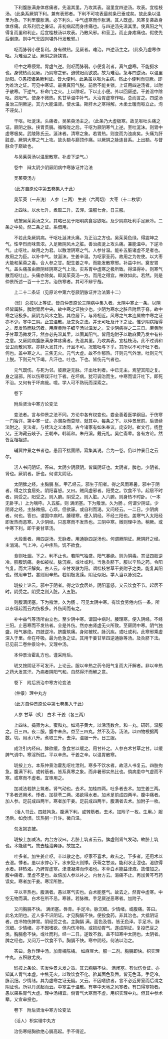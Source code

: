 <!-- { "loadSidebar": true } -->
　　下利腹胀满身体疼痛者。先温其里。乃攻其表。温里宜四逆汤。攻表。宜桂枝汤。（此条系厥阴下利。兼有表邪者。下利不可攻表最前条已垂戒矣。故此条以温里为急。下利里腹胀满。必下利久。中气虚寒而作胀满。其人既虚。风寒复袭故身体疼痛。此系利后之兼证。非初病起而身疼痛也。与四逆汤先温其里。使真阳之气得复而里和利止。后宜桂枝汤以攻表。乃散风邪。和营卫。而止身疼痛也。假使先后倒施。则中气无固岂堪外行发散邪。）

　　呕而脉弱小便复利。身有微热。见厥者。难治。四逆汤主之。（此条乃虚寒作呕。为难治之证。厥阴之脉挟胃。

　　经中之寒侵胃。胃虚气逆。则呕而脉弱。小便复利者。真气虚寒。不能摄水也。身微热而见厥。乃阴寒之邪。迫微阳而欲脱。故为难治。急与四逆汤。以温里助阳。○愚按诸条厥利证。皆大便利。此条虽以呕为主病。然止小便利而见厥。即为难治之证。可见中寒证。最畏真阳气脱。前后不能关锁。上证用四逆汤者。以附子散寒。下逆气。补命门之火。上以除呕。下以止小便。外以回厥逆。干姜温中除呕。敛阳气。使身不微热。炙甘草温中补气。大治胃虚寒作呕。总而言之。四逆汤虽治三阴厥逆。其力大能温肾。使水温。斯肝木之寒得解。木柔土暖而呕立止。洵不诬矣。）

　　干呕。吐涎沫。头痛者。吴茱萸汤主之。（此条乃大虚极寒。故见呕吐头痛之证。厥阴之脉。挟胃贯膈。循喉咙之后。干呕为厥阴寒气上逆。至吐涎沫。则胃中虚寒极矣。武陵陈氏云。涎沫者。清寒之象。若胃热。则变而为浊痰矣。头痛为肝脏虚。厥阴大寒之气上攻。故头额与巅顶作痛。以厥阴之脉连目系。上出额。与督脉会于巅故也。

　　与吴茱萸汤以温里散寒。补虚下逆气。）

　　卷中　辩太阴少阴厥阴病中寒脉证并治法

　　吴茱萸汤方

　　（此方自原论中第五卷集入于此）

　　吴茱萸（一升洗） 人参（三两） 生姜（六两切） 大枣（十二枚擘）

　　上四味。以水七升。煮取二升。去滓。温服七合。日三服。

　　琥按吴茱萸汤之义。其略已见于阳明病食谷欲呕。及少阴病吐利手足厥冷。二条之中矣。然二条之证。系借用。

　　不若此条厥阴病。干呕吐涎沫头痛。为正治之方也。吴茱萸色绿。得震坤之气。性辛烈而味苦浓。入足厥阴风木之脏。善治痰涎上攻头痛。兼能温中。下逆冷气。止呕吐。故用之为君。以散泄阴寒之气。人参甘温。能补五脏诸虚不足者也。故用之为臣。以补中气。敛涎沫。生姜辛温。为呕家圣药。故用之为佐使。以大枣大能和茱萸之毒。合人参之甘。配生姜之辛。而能发散寒邪。补益中州。奠安胃气。盖头痛虽由厥阴经阴寒之气上攻。实系胃中虚寒之极所致。得温得补。则寒气散而呕吐止。头痛亦除矣。即吴茱萸汤一方。而用之得宜。神效如此。若然。则是仲景所述一百一十三方。治伤寒者。其可不辩乎哉。

　　上二十二条证（见原论中第六卷厥阴脉证并治法第十二）

　　（琥）总按以上等证。皆自仲景原论三阴病中集入者。太阴中寒止一条。以阴经皆属脏。脾附胃居中央。故中寒之证独少也。少阴为寒水之脏且附居于脊。故中寒之证极多。厥阴为风木之脏。其位居下。与肾相近。风寒之气本连属故中寒之证亦不少。寒中三阴。止宜温散。及艾灸之法。并无可吐及汗下之证。惟少阴病始得之。反发热而脉沉者。用麻黄附子细辛汤以温发之。又少阴病得之二三日。麻黄附子甘草汤微发汗。然亦必先温其里。以固其阳气。皆用炮附子以助麻黄乃发中有补之意。又厥阴病腹胀满身体疼痛者。先温其里。乃攻其表。宜桂枝汤。此不过调和营卫而散风寒。亦非大发其汗。汗且不可。况敢吐与下乎。其所以不可汗吐下者。何也。盖中寒之人。三焦无火。元气大虚。故不作郁热。汗则元气外泄。吐则元气上脱。下则元气下竭。凡汗也。吐也。下也。皆伤元气者也。

　　元气既伤。与死为邻。彼厥逆无脉。汗出吐利者。中已无主。焉望其阳之复。身之温邪。所以伤寒误汗吐下者。在坏病。犹可调治而生。中寒而误汗吐下。即死不治。又何有于坏病哉。噫。学人可不熟玩而深索之。

　　卷下

　　附后贤治中寒方论变法

　　变法者。言与仲景之法不同。方论中各有权变也。娄全善着医学纲目。于伤寒一门独详。第中寒一证。亦溷杂而莫辩。就其中。每条之下。以仲景居前。后贤续法附之。变法者。与续法之义本同。古今诸家有如朱奉议。庞安时。崔文行。杨登父。王海藏云岐子。王朝奉。韩祗和。朱丹溪。戴元礼。吴仁斋辈。各有方论。然皆互相祖述。

　　辅翼仲景之书者也。愚因不揣固陋。纂集其说。合为一卷。仍以仲景目之云尔。

　　活人书问阴证。答曰。太阴少阴厥阴。皆属阴证也。太阴者。脾也。少阴者。肾也。厥阴者。肝也。何谓太阴证。

　　太阴脾之经。主胸膈 胀。甲乙经云。邪生于阳者。得之风雨寒暑。邪中于阴者。得之饮食居处。阴阳喜怒。又曰。贼风虚邪者。阳受之。饮食不节。起居不时者。阴受之。阳受之。则入腑。阴受之。则入脏。入六腑。则身热不时卧。（一本无卧字。）上为喘呼。入五脏。则 满闭塞。下为飧泄。久为肠 。何谓少阴证。少阴肾之经。主脉微细。心烦。但欲寐。或自利而渴。又问经云。一二日。少阴病者。何也。答曰。谓国中病时。腠理寒。便入阴经。不经三阳也。盖寒气入太阳经即发热而恶寒。入少阴经。只恶寒而不发热也。三阴中寒。微则理中汤。稍厥。或中寒下利。即干姜甘草汤。

　　大段重者。用四逆汤。无脉者。用通脉四逆汤也。何谓厥阴证。厥阴肝之经。主消渴。气上冲。心中疼热。饥不欲食。

　　食则吐蛔。下之。利不止也。若阴气独盛。阳气暴绝。则为阴毒。其证四肢逆冷。脐腹筑痛。身如被杖。脉沉疾。或吐或利。当急灸脐下。服以辛热之药。令阳气复。而大汗解矣。古人云。辛甘发散为阳。谓桂枝甘草干姜附子之类。能复其阳也。微用辛甘。甚则用辛热。若阴极发躁。阴证似阳。学人当以脉别之。

　　琥按上论云。邪中于阴者。得之饮食居处。阴阳喜怒。又云饮食不节。起居不时。阴受之。阴受之则入脏。入五脏。

　　则腹满闭塞。下为飧泄。久为肠 。可见太阴中寒。有饮食劳倦内伤一条。所以东垣起而云内伤极多。外伤间而有之。

　　补中益气等汤所由立也。至少阴中寒。谓国中病时。腠理寒。便入阴经。不经三阳。止恶寒而不发热者。全是外伤。然亦由肾虚无火所致。至厥阴中寒。阴气独盛。阳气暴绝。四肢逆冷。脐腹筑痛。身如被杖。脉沉疾。或吐或利。此寒邪乘虚深入于里。命在呼吸。最为危急之证。其用干姜甘草四逆通脉等汤。及灸脐下法。已见前二卷仲景论中。又理中汤。

　　本仲景治霍乱方也。谨采附后。

　　琥又按阴证不可发汗。上论云。服以辛热之药令阳气复而大汗解者。非以辛热之药大发其汗。乃病者阴阳气和。自然得汗而解之意。

　　卷下　附后贤治中寒方论变法

　　（仲景）理中丸方

　　（此方自仲景原论中第七卷集入于此）

　　人参 甘草（炙） 白术 干姜（各三两）

　　上四味。捣筛为末。蜜和丸。如鸡子黄大。以沸汤数合。和一丸。研碎。温服之。日三四。夜二服。腹中未热。益至三四丸。然不及汤。汤法。以四物根据两数。切。用水八升。煮取三升。去滓。温服一升。日三服。

　　成注引内经曰。脾欲缓。急食甘以缓之。用甘补之。人参白术甘草之甘。以缓脾气调中。寒淫所胜。平以辛热。干姜之辛。以温胃散寒。

　　琥按上方。本系仲景治霍乱呕吐泄利。寒多不饮水者。故活人书复云。四肢拘急。腹满下利。或转筋者。皆系真寒之象。而非暑邪实热比也。倘病患中气虚而不寒。或寒而不虚者。宜审用之。

　　加减法若脐上筑者。肾气动也。去术。加桂四两。吐多者去术。加生姜三两。下多者还用术。悸者。加茯苓二两。渴欲得水者。加术足前成四两半。腹中痛者。加人参。足前成四两半。寒者加干姜。足前成四两半。腹满者去术。加附子一枚。

　　（活人书云。四肢拘急。腹满下利。或转筋者。去术。加附子一枚。生用。）服汤后。如食顷。饮热粥一升许。微自温。

　　勿发揭衣被。

　　琥按上加减法。内台方议曰。若脐上筑者云云。脾虚则肾气发动。故脐上筑也。术能壅气。故去桂泄奔豚。故加之。

　　吐多者。加生姜止呕。辛以散之也。呕家不喜术。故去之。下多者。还用术以去湿。悸者。愚以水停心下。水来犯火则悸。茯苓之甘淡。能利水止泄也。渴欲得水者。非热渴。乃脾胃虚寒。津液凝滞而作渴也。本草白术能益津液。故倍加之。腹中痛者。里虚不足也。故倍加人参以补之。内台方云。渴痛不止。再加黄芩芍药误矣。寒者加干姜。寒淫所胜。

　　平以辛热也。腹满者。愚以寒气实也。白术能壅气。故去之。然胃中虚寒。中空无物而满。白术在所不忌。寒甚。若脉微。手足厥逆恶寒者。加附子。

　　又问胸膈不快。 满闭塞。唇青。手足冷。脉沉细。少情绪。或腹痛。答曰。此名太阴也。近人多不识阴证。才见胸膈不快。便投食药。非其治也。大抵阴证者。由冷物伤脾胃。阴经受之也。主胸膈 满。面色及唇。皆无色泽。手足冷。脉沉细。少情绪。亦不因嗜欲。但内伤冷物。或损动胃气。遂成阴证。复投巴豆之类。胸膈愈不快。或吐而利。经一二日。遂致不救。盖不知寒中太阴也。太阴者。脾之经也。又问万一饮食不节。胸膈不快。寒中阴经。何法以治之。

　　答曰。急作理中汤。加青橘陈橘。 如麻豆大。服一二剂。胸膈即快。枳实理中丸。五积散尤良。

　　琥按上条论。实发仲景未发之旨。其云胸膈不快。 满闭塞。有似伤食证。亦知其人胃气本虚。中焦无火。以致饮食不化。验其面色及唇。皆无色泽。手足冷。脉沉细。少情绪。其为虚寒之证无疑。又云。不因嗜欲者。言不必近房室而后谓之阴证也。所以丹溪起而云。中寒主于温散。有卒中天地之风寒者。有口得寒物者。愚以果系胃气大虚。理中汤相宜。倘胃气大寒而不虚。用枳实理中丸。但其中参术辈。又宜审投也。

　　卷下　附后贤治中寒方论变法

　　（活人）枳实理中丸方

　　治伤寒结胸欲绝心膈高起。手不得近。

